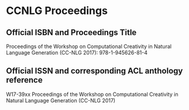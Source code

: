 # CCNLG Proceedings

## Official ISBN and Proceedings Title

Proceedings of the Workshop on Computational Creativity in Natural Language Generation (CC-NLG 2017): 978-1-945626-81-4

## Official ISSN and corresponding ACL anthology reference

W17-39xx Proceedings of the Workshop on Computational Creativity in Natural Language Generation (CC-NLG 2017)